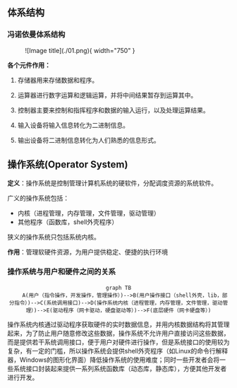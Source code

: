 

## **体系结构**

### **冯诺依曼体系结构**

<figure markdown="span">
  ![Image title](./01.png){ width="750" }
</figure>


<!-- <div align="center"><img src="./01.png"width="750"></div> -->

<strong>各个元件作用：</strong>

1. 存储器用来存储数据和程序。
   
2. 运算器进行数字运算和逻辑运算，并将中间结果暂存到运算其中。
   
3. 控制器主要来控制和指挥程序和数据的输入运行，以及处理运算结果。
   
4. 输入设备将输入信息转化为二进制信息。
   
5. 输出设备将二进制信息转化为人们熟悉的信息形式。
   
## **操作系统(Operator System)**

<strong>定义</strong>：操作系统是控制管理计算机系统的硬软件，分配调度资源的系统软件。

广义的操作系统包括：
- 内核（进程管理，内存管理，文件管理，驱动管理）
- 其他程序（函数库，shell外壳程序）

狭义的操作系统只包括系统内核。

<strong>作用</strong>：管理软硬件资源，为用户提供稳定、便捷的执行环境

### <strong>操作系统与用户和硬件之间的关系</strong>

<div align="center">

```mermaid
graph TB
    A(用户（指令操作，开发操作，管理操作）)-->B(用户操作接口（shell外壳，lib，部分指令）)-->C(系统调用接口)-->D(操作系统内核（进程管理，内存管理，文件管理，驱动管理）)-->E(驱动程序（网卡驱动，硬盘驱动等）)-->F(底层硬件（网卡硬盘等）)
```
</div>

操作系统内核通过驱动程序获取硬件的实时数据信息，并用内核数据结构将其管理起来，为了防止用户随意修改这些数据，操作系统不允许用户直接访问这些数据，而是提供若干系统调用接口，便于用户对硬件进行操作，但是系统接口的使用较为复杂，有一定的门槛，所以操作系统会提供shell外壳程序（如Linux的命令行解释器，Windows的图形化界面）降低操作系统的使用难度；同时一些开发者会将一些系统接口封装起来提供一系列系统函数库（动态库，静态库），方便其他开发者进行开发。